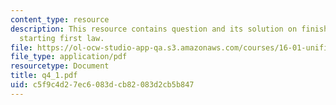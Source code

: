 ```yaml
---
content_type: resource
description: This resource contains question and its solution on finishing state changes,
  starting first law.
file: https://ol-ocw-studio-app-qa.s3.amazonaws.com/courses/16-01-unified-engineering-i-ii-iii-iv-fall-2005-spring-2006/c5f9c4d27ec6083dcb82083d2cb5b847_q4_1.pdf
file_type: application/pdf
resourcetype: Document
title: q4_1.pdf
uid: c5f9c4d2-7ec6-083d-cb82-083d2cb5b847
---
```

